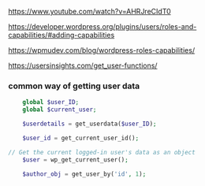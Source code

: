 https://www.youtube.com/watch?v=AHRJreCIdT0  <br>


https://developer.wordpress.org/plugins/users/roles-and-capabilities/#adding-capabilities  <br>

https://wpmudev.com/blog/wordpress-roles-capabilities/ <br>


https://usersinsights.com/get_user-functions/


### common way of getting user data
```php
    global $user_ID;
    global $current_user;

    $userdetails = get_userdata($user_ID);

    $user_id = get_current_user_id();

// Get the current logged-in user's data as an object
    $user = wp_get_current_user();
    
    $author_obj = get_user_by('id', 1);
```

